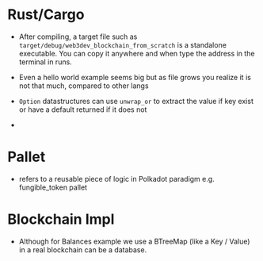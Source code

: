 # Rust/Cargo
- After compiling, a target file such as `target/debug/web3dev_blockchain_from_scratch` is a standalone executable.
You can copy it anywhere and when type the address in the terminal in runs.
- Even a hello world example seems big but as file grows you realize it is not that much, compared to other langs

- `Option` datastructures can use `unwrap_or` to extract the value if key exist or have a default returned if it does not
- 
# Pallet
- refers to a reusable piece of logic in Polkadot paradigm e.g. fungible_token pallet

# Blockchain Impl
- Although for Balances example we use a BTreeMap (like a Key / Value) in a real blockchain can be a database.
